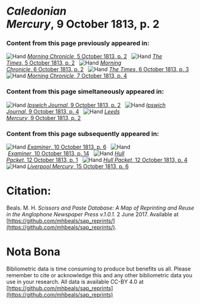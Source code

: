 # *Caledonian Mercury*, 9 October 1813, p. 2  
  
### Content from this page previously appeared in:  
![Hand](http://scissorsandpaste.net/wp-content/uploads/2017/06/smallhandpointer.png) [*Morning Chronicle*, 5 October 1813, p. 2](https://mhbeals.github.io/sap_html/Morning-Chronicle/Morning-Chronicle-5-October-1813-p-2)  
![Hand](http://scissorsandpaste.net/wp-content/uploads/2017/06/smallhandpointer.png) [*The Times*, 5 October 1813, p. 2](https://mhbeals.github.io/sap_html/The-Times/The-Times-5-October-1813-p-2)  
![Hand](http://scissorsandpaste.net/wp-content/uploads/2017/06/smallhandpointer.png) [*Morning Chronicle*, 6 October 1813, p. 2](https://mhbeals.github.io/sap_html/Morning-Chronicle/Morning-Chronicle-6-October-1813-p-2)  
![Hand](http://scissorsandpaste.net/wp-content/uploads/2017/06/smallhandpointer.png) [*The Times*, 6 October 1813, p. 3](https://mhbeals.github.io/sap_html/The-Times/The-Times-6-October-1813-p-3)  
![Hand](http://scissorsandpaste.net/wp-content/uploads/2017/06/smallhandpointer.png) [*Morning Chronicle*, 7 October 1813, p. 4](https://mhbeals.github.io/sap_html/Morning-Chronicle/Morning-Chronicle-7-October-1813-p-4)  
  
### Content from this page simeltaneously appeared in:  
![Hand](http://scissorsandpaste.net/wp-content/uploads/2017/06/smallhandpointer.png) [*Ipswich Journal*, 9 October 1813, p. 2](https://mhbeals.github.io/sap_html/Ipswich-Journal/Ipswich-Journal-9-October-1813-p-2)  
![Hand](http://scissorsandpaste.net/wp-content/uploads/2017/06/smallhandpointer.png) [*Ipswich Journal*, 9 October 1813, p. 4](https://mhbeals.github.io/sap_html/Ipswich-Journal/Ipswich-Journal-9-October-1813-p-4)  
![Hand](http://scissorsandpaste.net/wp-content/uploads/2017/06/smallhandpointer.png) [*Leeds Mercury*, 9 October 1813, p. 2](https://mhbeals.github.io/sap_html/Leeds-Mercury/Leeds-Mercury-9-October-1813-p-2)  
  
### Content from this page subsequently appeared in:  
![Hand](http://scissorsandpaste.net/wp-content/uploads/2017/06/smallhandpointer.png) [*Examiner*, 10 October 1813, p. 6](https://mhbeals.github.io/sap_html/Examiner/Examiner-10-October-1813-p-6)  
![Hand](http://scissorsandpaste.net/wp-content/uploads/2017/06/smallhandpointer.png) [*Examiner*, 10 October 1813, p. 14](https://mhbeals.github.io/sap_html/Examiner/Examiner-10-October-1813-p-14)  
![Hand](http://scissorsandpaste.net/wp-content/uploads/2017/06/smallhandpointer.png) [*Hull Packet*, 12 October 1813, p. 1](https://mhbeals.github.io/sap_html/Hull-Packet/Hull-Packet-12-October-1813-p-1)  
![Hand](http://scissorsandpaste.net/wp-content/uploads/2017/06/smallhandpointer.png) [*Hull Packet*, 12 October 1813, p. 4](https://mhbeals.github.io/sap_html/Hull-Packet/Hull-Packet-12-October-1813-p-4)  
![Hand](http://scissorsandpaste.net/wp-content/uploads/2017/06/smallhandpointer.png) [*Liverpool Mercury*, 15 October 1813, p. 6](https://mhbeals.github.io/sap_html/Liverpool-Mercury/Liverpool-Mercury-15-October-1813-p-6)  


# Citation: 

Beals. M. H. *Scissors and Paste Database: A Map of Reprinting and Reuse in the Anglophone Newspaper Press v.1.0.1.* 2 June 2017. Available at [https://github.com/mhbeals/sap_reprints/](https://github.com/mhbeals/sap_reprints/). 

# Nota Bona

Bibliometric data is time consuming to produce but benefits us all. Please remember to cite or acknowledge this and any other bibliometric data you use in your research. All data is available CC-BY 4.0 at [https://github.com/mhbeals/sap_reprints](https://github.com/mhbeals/sap_reprints)